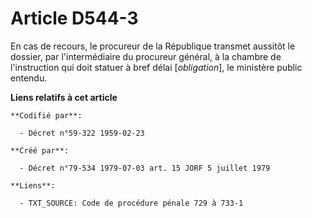 # Article D544-3

En cas de recours, le procureur de la République transmet aussitôt le dossier, par l'intermédiaire du procureur général, à la
chambre de l'instruction qui doit statuer à bref délai [*obligation*], le ministère public entendu.

**Liens relatifs à cet article**

	**Codifié par**:

	  - Décret n°59-322 1959-02-23

	**Créé par**:

	  - Décret n°79-534 1979-07-03 art. 15 JORF 5 juillet 1979

	**Liens**:

	  - TXT_SOURCE: Code de procédure pénale 729 à 733-1
